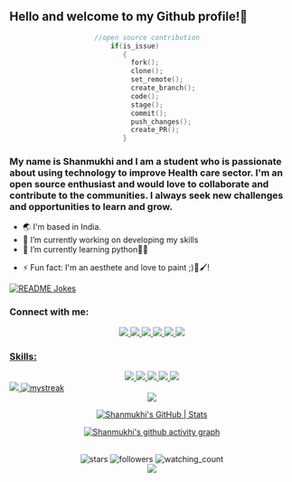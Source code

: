 ## Hello and welcome to my Github profile!👋


 ```c
                      //open source contribution
                          if(is_issue)
                             {
                               fork();
                               clone();
                               set_remote();
                               create_branch();
                               code();
                               stage();
                               commit();
                               push_changes();
                               create_PR();
                             }       
  ```
  
### My name is Shanmukhi and I am a student who is passionate about using technology to improve Health care sector. I'm an open source enthusiast and would love to            collaborate and contribute to the communities. I always seek new challenges and opportunities to learn and grow.

<!--
**ShanmukhiKairuppala/ShanmukhiKairuppala** is a ✨ _special_ ✨ repository because its `README.md` (this file) appears on your GitHub profile.

Here are some ideas to get you started:-->

- 🌏 I'm based in India.
- 🔭 I’m currently working on developing my skills
- 🌱 I’m currently learning python👩‍💻
<!--- 👯 I’m looking to collaborate on ...
- 🤔 I’m looking for help with ...
- 💬 Ask me about ...-->
<!--- 📫 How to reach me: ... -->
- ⚡ Fun fact: I'm an aesthete and love to paint ;)🎨🖌️!  

<a href="https://readme-jokes.vercel.app"><img align="center" src="https://readme-jokes.vercel.app/api?hideBorder&theme=gradientBlue" alt="README Jokes"></a>

###  Connect with me:
 
<div id="badges" align="center">
  <a href= "https://www.linkedin.com/in/shanmukhi-k-56535525b/">
   <img src="https://img.shields.io/badge/LinkedIn-0077B5?style=for-the-badge&logo=linkedin&logoColor=white"/>
  </a>
 
 <a href = "https://twitter.com/Sirious_19"/>
 <img src ="https://img.shields.io/badge/Twitter-1DA1F2?style=for-the-badge&logo=twitter&logoColor=white"/>
 </a>
 
  <a href = "https://www.instagram.com/shanmukhi_kairuppala/?next=%2F">
 <img src ="https://img.shields.io/badge/Instagram-E4405F?style=for-the-badge&logo=instagram&logoColor=white"/>
 </a>
 
 <a href = "https://leetcode.com/Shanmukhi_kairuppala/">
 <img src ="https://img.shields.io/badge/-LeetCode-FFA116?style=for-the-badge&logo=LeetCode&logoColor=black"/>
 </a>

 <a href = "https://www.hackerrank.com/21241A05M7">
 <img src ="https://img.shields.io/badge/-Hackerrank-2EC866?style=for-the-badge&logo=HackerRank&logoColor=white"/>
 </a>
 <a href = "https://shanmukhikairuppala@gmail.com">
<img src = "https://img.shields.io/badge/Gmail-D14836?style=for-the-badge&logo=gmail&logoColor=white"/>
</div>

### Skills:
<div align = "center">
   <img src = "https://img.shields.io/badge/HTML5-E34F26?style=for-the-badge&logo=html5&logoColor=white"/>
 <img src = "https://img.shields.io/badge/CSS3-1572B6?style=for-the-badge&logo=css3&logoColor=white"/>
<img src = "https://img.shields.io/badge/Java-ED8B00?style=for-the-badge&logo=java&logoColor=white"/>
  <img src = "https://img.shields.io/badge/C-00599C?style=for-the-badge&logo=c&logoColor=white"/>
  <img src = "https://img.shields.io/badge/Python-14354C?style=for-the-badge&logo=python&logoColor=white"/>
  </div>
 
 <div >
    <img class="img" src="https://github-readme-stats.vercel.app/api?username=ShanmukhiKairuppala&show_icons=true&theme=radical" />
     <img src="https://github-readme-streak-stats.herokuapp.com/?user=ShanmukhiKairuppala&theme=nightowl" alt="mystreak"/>
</div>
    
  <div align="center" > 
  <img class="img"  src="https://github-readme-stats.vercel.app/api/top-langs/?username=ShanmukhiKairuppala&theme=react&layout=tokyonight" />
 
  [![Shanmukhi's GitHub | Stats](https://stats.quine.sh/Shanmukhi/github?theme=light)](https://quine.sh)
 
 [![Shanmukhi's github activity graph](https://github-readme-activity-graph.cyclic.app/graph?username=ShanmukhiKairuppala&bg_color=0f2d3d&color=1cadfb&line=1cadfb&point=1cadfb&area=true&hide_border=true)](https://github.com/ashutosh00710/github-readme-activity-graph)
 
  </div>  
 <br />
  <div align="center"> 
  <img src="https://img.shields.io/github/stars/ShanmukhiKairuppala?label=Stars" alt="stars">
 <img alt="followers" title="Follow me on Github" src="https://img.shields.io/github/followers/ShanmukhiKairuppala?color=236ad3&style=for-the-      badge&logo=github&label=Followers"/>
 <img src="https://komarev.com/ghpvc/?username=ShanmukhiKairuppala&color=brightgreen" alt="watching_count" />
 <br/>

<img src="https://github-profile-trophy.vercel.app/?username=ShanmukhiKairuppala&theme=juicyfresh&no-bg=true" />
</div>
